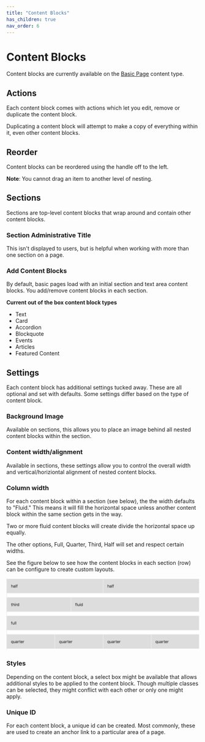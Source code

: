 ```yaml
---
title: "Content Blocks"
has_children: true
nav_order: 6
---
```


# Content Blocks

Content blocks are currently available on the [Basic Page](../page/index.md) content type.

## Actions

Each content block comes with actions which let you edit, remove or duplicate the content block.

Duplicating a content block will attempt to make a copy of everything within it, even other content blocks.

## Reorder
Content blocks can be reordered using the handle off to the left.

**Note**: You cannot drag an item to another level of nesting.

## Sections

Sections are top-level content blocks that wrap around and contain other content blocks.

### Section Administrative Title

 This isn't displayed to users, but is helpful when working with more than one section on a page.

### Add Content Blocks

By default, basic pages load with an initial section and text area content blocks. You add/remove content blocks in each section.

**Current out of the box content block types**

- Text
- Card
- Accordion
- Blockquote
- Events
- Articles
- Featured Content

## Settings

Each content block has additional settings tucked away. These are all optional and set with defaults. Some settings differ based on the type of content block.

### Background Image

Available on sections, this allows you to place an image behind all nested content blocks within the section.

### Content width/alignment

Available in sections, these settings allow you to control the overall width and vertical/horiziontal alignment of nested content blocks.

### Column width

For each content block within a section (see below), the the width defaults to "Fluid." This means it will fill the horizontal space unless another content block within the same section gets in the way.

Two or more fluid content blocks will create divide the horizontal space up equally.

The other options, Full, Quarter, Third, Half will set and respect certain widths.

See the figure below to see how the content blocks in each section (row) can be configure to create custom layouts.

![Content Block Grid Illustration](assets/images/grid.png "Content Block Grid Illustration")

### Styles

Depending on the content block, a select box might be available that allows additional styles to be applied to the content block. Though multiple classes can be selected, they might conflict with each other or only one might apply.

### Unique ID

For each content block, a unique id can be created. Most commonly, these are used to create an anchor link to a particular area of a page.

